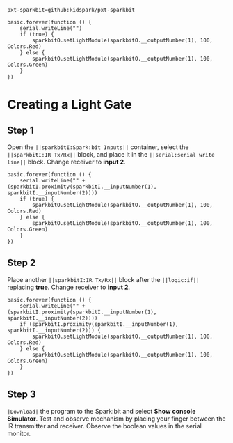 ```package
pxt-sparkbit=github:kidspark/pxt-sparkbit
```

```template
basic.forever(function () {
    serial.writeLine("")
    if (true) {
        sparkbitO.setLightModule(sparkbitO.__outputNumber(1), 100, Colors.Red)
    } else {
        sparkbitO.setLightModule(sparkbitO.__outputNumber(1), 100, Colors.Green)
    }
})
```

# Creating a Light Gate

## Step 1

Open the ``||sparkbitI:Spark:bit Inputs||`` container, select the ``||sparkbitI:IR Tx/Rx||`` block, and place it in the ``||serial:serial write line||`` block. Change receiver to **input 2**.

```blocks
basic.forever(function () {
    serial.writeLine("" + (sparkbitI.proximity(sparkbitI.__inputNumber(1), sparkbitI.__inputNumber(2))))
    if (true) {
        sparkbitO.setLightModule(sparkbitO.__outputNumber(1), 100, Colors.Red)
    } else {
        sparkbitO.setLightModule(sparkbitO.__outputNumber(1), 100, Colors.Green)
    }
})
```

## Step 2

Place another ``||sparkbitI:IR Tx/Rx||`` block after the ``||logic:if||`` replacing **true**. Change receiver to **input 2**.

```blocks
basic.forever(function () {
    serial.writeLine("" + (sparkbitI.proximity(sparkbitI.__inputNumber(1), sparkbitI.__inputNumber(2))))
    if (sparkbitI.proximity(sparkbitI.__inputNumber(1), sparkbitI.__inputNumber(2))) {
        sparkbitO.setLightModule(sparkbitO.__outputNumber(1), 100, Colors.Red)
    } else {
        sparkbitO.setLightModule(sparkbitO.__outputNumber(1), 100, Colors.Green)
    }
})
```

## Step 3

``|Download|`` the program to the Spark:bit and select **Show console Simulator**. Test and observe mechanism by placing your finger between the IR transmitter and receiver. Observe the boolean values in the serial monitor. 
